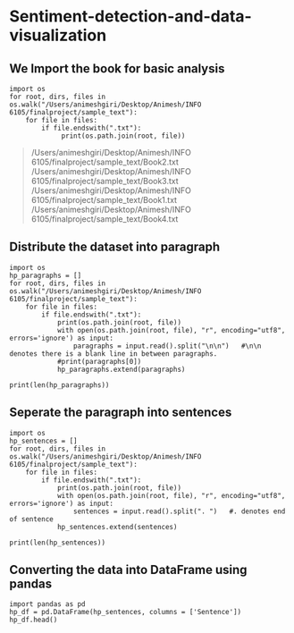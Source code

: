 # Sentiment-detection-and-data-visualization

## We Import the book for basic analysis
```
import os
for root, dirs, files in os.walk("/Users/animeshgiri/Desktop/Animesh/INFO 6105/finalproject/sample_text"):
    for file in files:
        if file.endswith(".txt"):
             print(os.path.join(root, file))
```
>/Users/animeshgiri/Desktop/Animesh/INFO 6105/finalproject/sample_text/Book2.txt  
>/Users/animeshgiri/Desktop/Animesh/INFO 6105/finalproject/sample_text/Book3.txt  
>/Users/animeshgiri/Desktop/Animesh/INFO 6105/finalproject/sample_text/Book1.txt  
>/Users/animeshgiri/Desktop/Animesh/INFO 6105/finalproject/sample_text/Book4.txt

## Distribute the dataset into paragraph  
```
import os
hp_paragraphs = []
for root, dirs, files in os.walk("/Users/animeshgiri/Desktop/Animesh/INFO 6105/finalproject/sample_text"):
    for file in files:
        if file.endswith(".txt"):
            print(os.path.join(root, file))
            with open(os.path.join(root, file), "r", encoding="utf8", errors='ignore') as input:
                paragraphs = input.read().split("\n\n")   #\n\n denotes there is a blank line in between paragraphs.
            #print(paragraphs[0])
            hp_paragraphs.extend(paragraphs)
            
print(len(hp_paragraphs))
```

## Seperate the paragraph into sentences  
```
import os
hp_sentences = []
for root, dirs, files in os.walk("/Users/animeshgiri/Desktop/Animesh/INFO 6105/finalproject/sample_text"):
    for file in files:
        if file.endswith(".txt"):
            print(os.path.join(root, file))
            with open(os.path.join(root, file), "r", encoding="utf8", errors='ignore') as input:
                sentences = input.read().split(". ")   #. denotes end of sentence
            hp_sentences.extend(sentences)
            
print(len(hp_sentences))
```

## Converting the data into DataFrame using pandas
```
import pandas as pd
hp_df = pd.DataFrame(hp_sentences, columns = ['Sentence'])
hp_df.head()
```  


